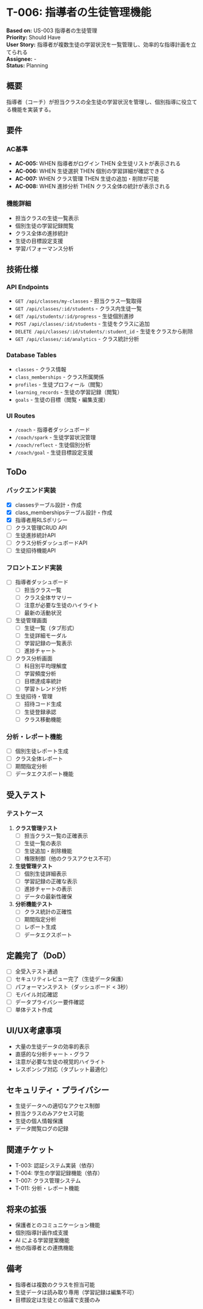 # T-006: 指導者の生徒管理機能

**Based on:** US-003 指導者の生徒管理  
**Priority:** Should Have  
**User Story:** 指導者が複数生徒の学習状況を一覧管理し、効率的な指導計画を立てられる  
**Assignee:** -  
**Status:** Planning

## 概要

指導者（コーチ）が担当クラスの全生徒の学習状況を管理し、個別指導に役立てる機能を実装する。

## 要件

### AC基準
- **AC-005:** WHEN 指導者がログイン THEN 全生徒リストが表示される
- **AC-006:** WHEN 生徒選択 THEN 個別の学習詳細が確認できる
- **AC-007:** WHEN クラス管理 THEN 生徒の追加・削除が可能
- **AC-008:** WHEN 進捗分析 THEN クラス全体の統計が表示される

### 機能詳細
- 担当クラスの生徒一覧表示
- 個別生徒の学習記録閲覧
- クラス全体の進捗統計
- 生徒の目標設定支援
- 学習パフォーマンス分析

## 技術仕様

### API Endpoints
- `GET /api/classes/my-classes` - 担当クラス一覧取得
- `GET /api/classes/:id/students` - クラス内生徒一覧
- `GET /api/students/:id/progress` - 生徒個別進捗
- `POST /api/classes/:id/students` - 生徒をクラスに追加
- `DELETE /api/classes/:id/students/:student_id` - 生徒をクラスから削除
- `GET /api/classes/:id/analytics` - クラス統計分析

### Database Tables
- `classes` - クラス情報
- `class_memberships` - クラス所属関係
- `profiles` - 生徒プロフィール（閲覧）
- `learning_records` - 生徒の学習記録（閲覧）
- `goals` - 生徒の目標（閲覧・編集支援）

### UI Routes
- `/coach` - 指導者ダッシュボード
- `/coach/spark` - 生徒学習状況管理
- `/coach/reflect` - 生徒個別分析
- `/coach/goal` - 生徒目標設定支援

## ToDo

### バックエンド実装
- [x] classesテーブル設計・作成
- [x] class_membershipsテーブル設計・作成
- [x] 指導者用RLSポリシー
- [ ] クラス管理CRUD API
- [ ] 生徒進捗統計API
- [ ] クラス分析ダッシュボードAPI
- [ ] 生徒招待機能API

### フロントエンド実装
- [ ] 指導者ダッシュボード
  - [ ] 担当クラス一覧
  - [ ] クラス全体サマリー
  - [ ] 注意が必要な生徒のハイライト
  - [ ] 最新の活動状況
- [ ] 生徒管理画面
  - [ ] 生徒一覧（タブ形式）
  - [ ] 生徒詳細モーダル
  - [ ] 学習記録の一覧表示
  - [ ] 進捗チャート
- [ ] クラス分析画面
  - [ ] 科目別平均理解度
  - [ ] 学習頻度分析
  - [ ] 目標達成率統計
  - [ ] 学習トレンド分析
- [ ] 生徒招待・管理
  - [ ] 招待コード生成
  - [ ] 生徒登録承認
  - [ ] クラス移動機能

### 分析・レポート機能
- [ ] 個別生徒レポート生成
- [ ] クラス全体レポート
- [ ] 期間指定分析
- [ ] データエクスポート機能

## 受入テスト

### テストケース
1. **クラス管理テスト**
   - [ ] 担当クラス一覧の正確表示
   - [ ] 生徒一覧の表示
   - [ ] 生徒追加・削除機能
   - [ ] 権限制御（他のクラスアクセス不可）

2. **生徒管理テスト**
   - [ ] 個別生徒詳細表示
   - [ ] 学習記録の正確な表示
   - [ ] 進捗チャートの表示
   - [ ] データの最新性確保

3. **分析機能テスト**
   - [ ] クラス統計の正確性
   - [ ] 期間指定分析
   - [ ] レポート生成
   - [ ] データエクスポート

## 定義完了（DoD）

- [ ] 全受入テスト通過
- [ ] セキュリティレビュー完了（生徒データ保護）
- [ ] パフォーマンステスト（ダッシュボード < 3秒）
- [ ] モバイル対応確認
- [ ] データプライバシー要件確認
- [ ] 単体テスト作成

## UI/UX考慮事項

- 大量の生徒データの効率的表示
- 直感的な分析チャート・グラフ
- 注意が必要な生徒の視覚的ハイライト
- レスポンシブ対応（タブレット最適化）

## セキュリティ・プライバシー

- 生徒データへの適切なアクセス制御
- 担当クラスのみアクセス可能
- 生徒の個人情報保護
- データ閲覧ログの記録

## 関連チケット

- T-003: 認証システム実装（依存）
- T-004: 学生の学習記録機能（依存）
- T-007: クラス管理システム
- T-011: 分析・レポート機能

## 将来の拡張

- 保護者とのコミュニケーション機能
- 個別指導計画作成支援
- AI による学習提案機能
- 他の指導者との連携機能

## 備考

- 指導者は複数のクラスを担当可能
- 生徒データは読み取り専用（学習記録は編集不可）
- 目標設定は生徒との協議で支援のみ

